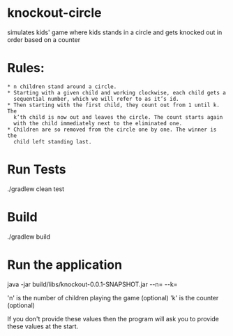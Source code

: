 # **knockout-circle**
simulates kids' game where kids stands in a circle and gets knocked out in order based on a counter

# **Rules:**
    * n children stand around a circle. 
    * Starting with a given child and working clockwise, each child gets a 
      sequential number, which we will refer to as it’s id. 
    * Then starting with the first child, they count out from 1 until k. The 
      k’th child is now out and leaves the circle. The count starts again 
      with the child immediately next to the eliminated one.
    * Children are so removed from the circle one by one. The winner is the 
      child left standing last.

# Run Tests
./gradlew clean test

# Build
./gradlew build

# Run the application

java -jar build/libs/knockout-0.0.1-SNAPSHOT.jar --n=<integer> --k=<integer>

'n' is the number of children playing the game (optional)
'k' is the counter (optional)

If you don't provide these values then the program will ask you to provide these values at the start.  

